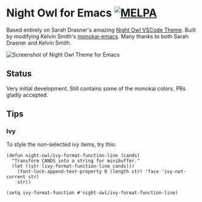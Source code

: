 # Night Owl for Emacs [![MELPA](https://melpa.org/packages/night-owl-theme-badge.svg)](https://melpa.org/#/night-owl-theme)

Based entirely on Sarah Drasner's amazing [Night Owl VSCode Theme][]. Built by
modifying Kelvin Smith's [monokai-emacs][]. Many thanks to both Sarah Drasner
and Kelvin Smith.

![Screenshot of Night Owl Theme for Emacs](https://user-images.githubusercontent.com/8588/41229702-dbc79340-6d31-11e8-9581-7c168b1fb693.png)

## Status

Very initial development. Still contains some of the monokai colors. PRs gladly accepted.

[night owl vscode theme]: https://github.com/sdras/night-owl-vscode-theme
[monokai-emacs]: https://github.com/oneKelvinSmith/monokai-emacs

## Tips

### Ivy

To style the non-selected ivy items, try this:

```elisp
(defun night-owl/ivy-format-function-line (cands)
  "Transform CANDS into a string for minibuffer."
  (let ((str (ivy-format-function-line cands)))
    (font-lock-append-text-property 0 (length str) 'face 'ivy-not-current str)
    str))

(setq ivy-format-function #'night-owl/ivy-format-function-line)
```

